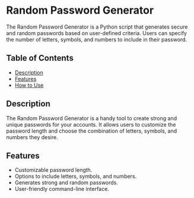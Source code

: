 # Random Password Generator

The Random Password Generator is a Python script that generates secure and random passwords based on user-defined criteria. Users can specify the number of letters, symbols, and numbers to include in their password.


## Table of Contents

- [Description](#description)
- [Features](#features)
- [How to Use](#how-to-use)

## Description

The Random Password Generator is a handy tool to create strong and unique passwords for your accounts. It allows users to customize the password length and choose the combination of letters, symbols, and numbers they desire.

## Features

- Customizable password length.
- Options to include letters, symbols, and numbers.
- Generates strong and random passwords.
- User-friendly command-line interface.


